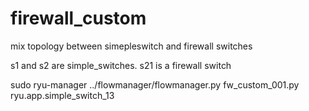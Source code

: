 # firewall_custom
mix topology between simepleswitch and firewall switches


s1 and s2 are simple_switches.
</n>
s21 is a firewall switch
</n>


sudo ryu-manager ../flowmanager/flowmanager.py fw_custom_001.py ryu.app.simple_switch_13
